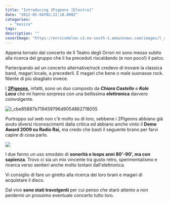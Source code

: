 ```yaml
---
title: "Introducing 2Pigeons [Electro]"
date: "2012-05-04T02:22:18.000Z"
categories:
  - "musica"
tags:
description: ""
coverImage: "https://enricodeleo.s3.eu-south-1.amazonaws.com/images/l_cbe85887b719459796d9054862718055.jpg"
---
```


Appena tornato dal concerto de Il Teatro degli Orrori mi sono messo subito alla ricerca del gruppo che li ha preceduti riscaldando (e non poco!) il palco.

Partecipando ad un concerto alternative/rock credevo di trovare la classica band, magari locale, a precederli. E magari che bene o male suonasse rock. Niente di più sbagliato invece.

I **[2Pigeons](http://www.myspace.com/2twopigeons),** infatti, sono un duo composto da _**Chiara Castello**_ e _**Kole Laca**_ che mi hanno sorpreso con una bellissima **elettronica** davvero coinvolgente.

![](https://enricodeleo.s3.eu-south-1.amazonaws.com/uploads/2012/05/l_cbe85887b719459796d9054862718055-565x376.jpg "l_cbe85887b719459796d9054862718055")

Purtroppo sul web non c'è molto su di loro, sebbene i 2Pigeons abbiano già avuto diversi riconoscimenti dalla critica ed abbiano anche vinto il **Demo Award 2009 su Radio Rai,** ma credo che basti il seguente brano per farvi capire di cosa parlo.

[![](https://img.youtube.com/vi/clrj56uYbOI/0.jpg)](https://www.youtube.com/watch?v=clrj56uYbOI)

I due fanno un uso smodato di **sonorità e loops anni 80'-90', ma con sapienza**. Trovo ci sia un mix vincente tra gusto retro, sperimentalismo e ricerca verso sentieri anche molto lontani dall'elettronica.

Vi consiglio di fare un giretto alla ricerca dei loro brani e magari di acquistare il disco.

Dal vivo **sono stati travolgenti** per cui penso che starò attento a non perdermi un prossimo eventuale concerto tutto loro.
